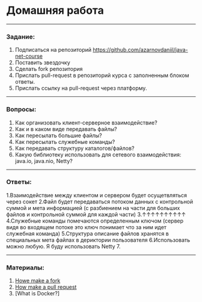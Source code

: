 # Домашняя работа

---

### Задание:

1. Подписаться на репозиторий https://github.com/azarnovdaniil/java-net-course
2. Поставить звездочку 
3. Сделать fork репозитория
4. Прислать pull-request в репозиторий курса с заполненным блоком ответы.
5. Прислать ссылку на pull-request через платформу.

---

### Вопросы:

1. Как организовать клиент-серверное взаимодействие?
2. Как и в каком виде передавать файлы?
3. Как пересылать большие файлы?
4. Как пересылать служебные команды?
5. Как передавать структуру каталогов/файлов?
6. Какую библиотеку использовать для сетевого взаимодействия: java.io, java.nio, Netty?

---

### Ответы:

1.Взаимодействие между клиентом и сервером будет осущетвляться через сокет
2.Файл будет передаваться потоком  данных с контрольной суммой и мета информацией (с разбиением на части для больших файлов и контрольной суммой для каждой части)
3.↑↑↑↑↑↑↑↑↑↑
4.Служебные команды помечаются определенным ключом (сервер видя во входящем потоке это ключ понимает что за ним идет служебная команда)
5.Структура  описание файлов хранятся в специальных мета файлах в дериктории пользователя
6.Использовать можно любую. Я буду использовать Netty
7.

---

### Материалы:

1. [Howe make a fork](https://docs.github.com/en/github/getting-started-with-github/fork-a-repo)
2. [How make a pull request](https://docs.github.com/en/github/collaborating-with-issues-and-pull-requests/creating-a-pull-request)
3. [What is Docker?]

